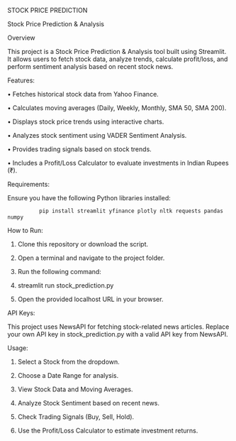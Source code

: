 STOCK PRICE PREDICTION 

Stock Price Prediction & Analysis

Overview

This project is a Stock Price Prediction & Analysis tool built using Streamlit. It allows users to fetch stock data, analyze trends, calculate profit/loss, and perform sentiment analysis based on recent stock news.

Features:

•	Fetches historical stock data from Yahoo Finance.

•	Calculates moving averages (Daily, Weekly, Monthly, SMA 50, SMA 200).

•	Displays stock price trends using interactive charts.

•	Analyzes stock sentiment using VADER Sentiment Analysis.

•	Provides trading signals based on stock trends.

•	Includes a Profit/Loss Calculator to evaluate investments in Indian Rupees (₹).

Requirements:

Ensure you have the following Python libraries installed:

              pip install streamlit yfinance plotly nltk requests pandas numpy

How to Run:

1.	Clone this repository or download the script.

2.	Open a terminal and navigate to the project folder.

3.	Run the following command: 

4.	streamlit run stock_prediction.py

5.	Open the provided localhost URL in your browser.

API Keys:

This project uses NewsAPI for fetching stock-related news articles. Replace your own API key in stock_prediction.py with a valid API key from NewsAPI.

Usage:

1.	Select a Stock from the dropdown.

2.	Choose a Date Range for analysis.

3.	View Stock Data and Moving Averages.

4.	Analyze Stock Sentiment based on recent news.

5.	Check Trading Signals (Buy, Sell, Hold).

6.	Use the Profit/Loss Calculator to estimate investment returns.
